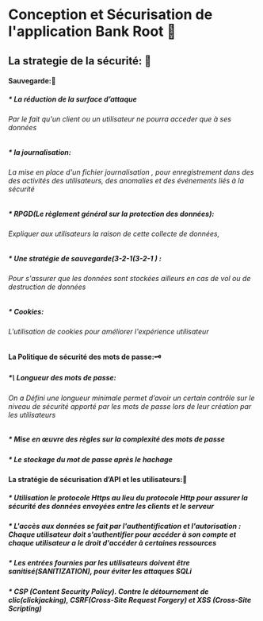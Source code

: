 # Conception et  Sécurisation de l'application Bank Root 🏦

## La strategie de la sécurité: 🔐

#### Sauvegarde:🛟

##### * La réduction de la surface d’attaque
###### Par le fait qu'un client ou un utilisateur ne pourra acceder  que à ses données

##### * la journalisation: 
###### La mise en place d'un fichier journalisation ,  pour enregistrement dans des  des activités des utilisateurs, des anomalies et des événements liés à la sécurité

##### * RPGD(Le règlement général sur la protection des données):
###### Expliquer aux utilisateurs  la raison de cette collecte de données,

##### * Une stratégie de sauvegarde(3-2-1(3-2-1 ) :
###### Pour s'assurer que les données sont stockées ailleurs en cas de vol ou de destruction de données

##### * Cookies:
###### L'utilisation de cookies pour améliorer l'expérience utilisateur

#### La Politique de sécurité des mots de passe:🗝

##### *\  Longueur des mots de passe:
###### On a Défini une longueur minimale permet d’avoir un certain contrôle sur le niveau de sécurité apporté par les mots de passe lors de leur création par les utilisateurs

##### * Mise en œuvre des règles sur la complexité des mots de passe

##### * Le stockage du mot de passe après le hachage

#### La stratégie de sécurisation d’API et les utilisateurs:🚫

##### * Utilisation le protocole Https au lieu du protocole Http pour assurer la sécurité des données envoyées entre les clients et le serveur
##### * L'accès aux données se fait par l'authentification et l'autorisation : Chaque utilisateur doit s'authentifier pour accéder à son compte et chaque utilisateur a le droit d'accéder à certaines ressources
##### * Les entrées fournies par les utilisateurs doivent être sanitisé(SANITIZATION), pour éviter les attaques SQLi
##### * CSP (Content Security Policy). Contre le détournement de clic(clickjacking), CSRF(Cross-Site Request Forgery) et XSS (Cross-Site Scripting)

 